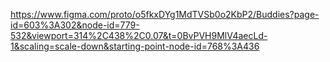 https://www.figma.com/proto/o5fkxDYg1MdTVSb0o2KbP2/Buddies?page-id=603%3A302&node-id=779-532&viewport=314%2C438%2C0.07&t=0BvPVH9MlV4aecLd-1&scaling=scale-down&starting-point-node-id=768%3A436
